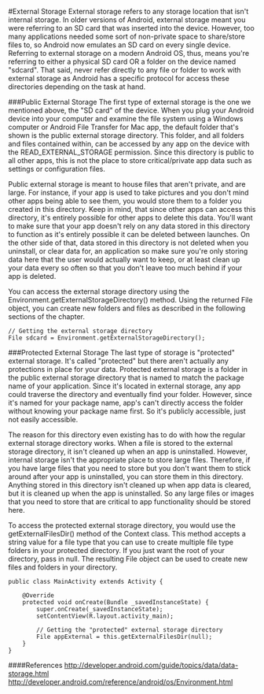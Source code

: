 #External Storage
External storage refers to any storage location that isn't internal storage. In older versions of Android, external storage meant you were referring to an SD card that was inserted into the device. However, too many applications needed some sort of non-private space to share/store files to, so Android now emulates an SD card on every single device. Referring to external storage on a modern Android OS, thus, means you're referring to either a physical SD card OR a folder on the device named "sdcard". That said, never refer directly to any file or folder to work with external storage as Android has a specific protocol for access these directories depending on the task at hand.

###Public External Storage
The first type of external storage is the one we mentioned above, the "SD card" of the device. When you plug your Android device into your computer and examine the file system using a Windows computer or Android File Transfer for Mac app, the default folder that's shown is the public external storage directory. This folder, and all folders and files contained within, can be accessed by any app on the device with the READ_EXTERNAL_STORAGE permission. Since this directory is public to all other apps, this is not the place to store critical/private app data such as settings or configuration files.

Public external storage is meant to house files that aren't private, and are large. For instance, if your app is used to take pictures and you don't mind other apps being able to see them, you would store them to a folder you created in this directory. Keep in mind, that since other apps can access this directory, it's entirely possible for other apps to delete this data. You'll want to make sure that your app doesn't rely on any data stored in this directory to function as it's entirely possible it can be deleted between launches. On the other side of that, data stored in this directory is not deleted when you uninstall, or clear data for, an application so make sure you're only storing data here that the user would actually want to keep, or at least clean up your data every so often so that you don't leave too much behind if your app is deleted.

You can access the external storage directory using the Environment.getExternalStorageDirectory() method. Using the returned File object, you can create new folders and files as described in the following sections of the chapter.

```
// Getting the external storage directory
File sdcard = Environment.getExternalStorageDirectory();
```

###Protected External Storage
The last type of storage is "protected" external storage. It's called "protected" but there aren't actually any protections in place for your data. Protected external storage is a folder in the public external storage directory that is named to match the package name of your application. Since it's located in external storage, any app could traverse the directory and eventually find your folder. However, since it's named for your package name, app's can't directly access the folder without knowing your package name first. So it's publicly accessible, just not easily accessible.

The reason for this directory even existing has to do with how the regular external storage directory works. When a file is stored to the external storage directory, it isn't cleaned up when an app is uninstalled. However, internal storage isn't the appropriate place to store large files. Therefore, if you have large files that you need to store but you don't want them to stick around after your app is uninstalled, you can store them in this directory. Anything stored in this directory isn't cleaned up when app data is cleared, but it is cleaned up when the app is uninstalled. So any large files or images that you need to store that are critical to app functionality should be stored here.

To access the protected external storage directory, you would use the getExternalFilesDir() method of the Context class. This method accepts a string value for a file type that you can use to create multiple file type folders in your protected directory. If you just want the root of your directory, pass in null. The resulting File object can be used to create new files and folders in your directory.

```
public class MainActivity extends Activity {
	
	@Override
	protected void onCreate(Bundle _savedInstanceState) {
		super.onCreate(_savedInstanceState);
		setContentView(R.layout.activity_main);
 
		// Getting the "protected" external storage directory
		File appExternal = this.getExternalFilesDir(null);
	}
}
```

####References
http://developer.android.com/guide/topics/data/data-storage.html
http://developer.android.com/reference/android/os/Environment.html